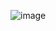 ![image](https://github.com/Collegehive/Notes/assets/159722383/0d21f5d4-5e1f-49ce-b21b-b00797b73384)
